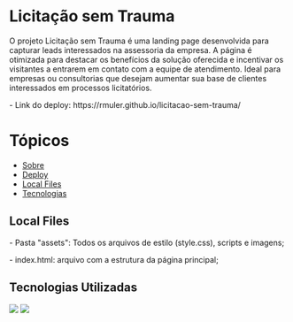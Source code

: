<h1> Licitação sem Trauma </h1>
<a id="sobre"></a>
<p> O projeto Licitação sem Trauma é uma landing page desenvolvida para capturar leads interessados na assessoria da empresa. A página é otimizada para destacar os benefícios da solução oferecida e incentivar os visitantes a entrarem em contato com a equipe de atendimento. Ideal para empresas ou consultorias que desejam aumentar sua base de clientes interessados em processos licitatórios.</p>

<a id="deploy"></a>
<p>- Link do deploy: https://rmuler.github.io/licitacao-sem-trauma/</p>

<a name="ancora"></a>
# Tópicos
- [Sobre](#sobre)
- [Deploy](#deploy)
- [Local Files](#local-files)
- [Tecnologias](#tecnologias)

<a id="local-files"></a>
<h2>Local Files</h2>
<p>- Pasta "assets": Todos os arquivos de estilo (style.css), scripts e imagens;</p>
<p>- index.html: arquivo com a estrutura da página principal;</p>

<a id="tecnologias"></a>
<h2>Tecnologias Utilizadas</h2>
<img src="http://ForTheBadge.com/images/badges/uses-html.svg"/>
<img src="http://ForTheBadge.com/images/badges/uses-css.svg"/>
